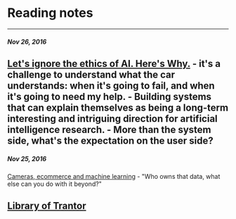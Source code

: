 Reading notes
==============

---
##### Nov 26, 2016
[Let's ignore the ethics of AI. Here's Why.](https://www.linkedin.com/pulse/lets-ignore-ethics-ai-heres-why-kartik-hosanagar)
	- it's a challenge to understand what the car understands: when it's going to fail, and when it's going to need my help. 
	- Building systems that can explain themselves as being a long-term interesting and intriguing direction for artificial intelligence research.
	- More than the system side, what's the expectation on the user side?
---
##### Nov 25, 2016
[Cameras, ecommerce and machine learning](http://ben-evans.com/benedictevans/2016/11/20/ku6omictaredoge4cao9cytspbz4jt)
	- "Who owns that data, what else can you do with it beyond?"

[Library of Trantor](https://en.wikipedia.org/wiki/Library_of_Trantor)
---


